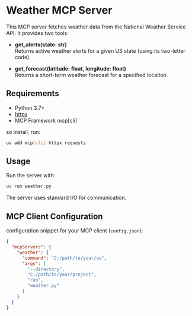 # Weather MCP Server

This MCP server fetches weather data from the National Weather Service API. It provides two tools:

- **get_alerts(state: str)**  
  Returns active weather alerts for a given US state (using its two-letter code).

- **get_forecast(latitude: float, longitude: float)**  
  Returns a short-term weather forecast for a specified location.

## Requirements

- Python 3.7+
- [httpx](https://www.python-httpx.org/)
- MCP Framework mcp[cli]

so install, run:

```bash
uv add mcp[cli] httpx requests
```

## Usage

Run the server with:

```bash
uv run weather.py
```

The server uses standard I/O for communication.

## MCP Client Configuration

configuration snippet for your MCP client (`config.json`):

```json
{
  "mcpServers": {
    "weather": {
      "command": "C:/path/to/your/uv",
      "args": [
        "--directory",
        "C:/path/to/your/project",
        "run",
        "weather.py"
      ]
    }
  }
}
```
